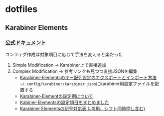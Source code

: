 # dotfiles

## Karabiner Elements
###  [公式ドキュメント](https://karabiner-elements.pqrs.org/docs/)
コンフィグ作成は対象項目に応じて手法を変えると楽だった

1. Simple Modification → Karabiner上で直接追加
2. Complex Modification → 参考リンクも見つつ直接JSONを編集
   * [Karabiner-Elementsのキー配列設定のエクスポートとインポート方法](https://panda-program.com/posts/export-config-of-karabiner-element#%E7%A7%81%E3%81%AE%E8%A8%AD%E5%AE%9A%EF%BC%88karabinerjson%EF%BC%89)
   ` ~/.config/karabiner/karabiner.json`にkarabiner用設定ファイルを配置する
   * [Karabiner-Elementの設定例について](https://qiita.com/s-show/items/40ad22c4ee4a0465fad5)
   * [Kabiner-Elementsの設定項目をまとめました](https://qiita.com/s-show/items/a1fd228b04801477729c#frommodifiersmandatory)
   * [Karabiner Elementsの記号対応表 (JIS用、シフト同時押し含む)](https://qiita.com/funatsufumiya/items/2d0395c6622468a31b4f)